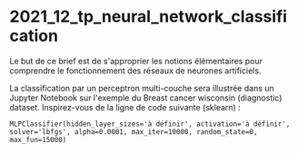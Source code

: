 # 2021_12_tp_neural_network_classification
Le but de ce brief est de s'approprier les notions élémentaires pour comprendre le fonctionnement des réseaux de neurones artificiels.

La classification par un perceptron multi-couche sera illustrée dans un Jupyter Notebook sur l'exemple du Breast cancer wisconsin (diagnostic) dataset. Inspirez-vous de la ligne de code suivante (sklearn) :

    MLPClassifier(hidden_layer_sizes='à définir', activation='à définir', solver='lbfgs', alpha=0.0001, max_iter=10000, random_state=0, max_fun=15000)

